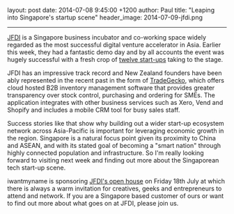 layout: post
date: 2014-07-08 9:45:00 +1200
author: Paul
title: "Leaping into Singapore's startup scene"
header_image: 2014-07-09-jfdi.png

----

[JFDI](http://jfdi.asia/) is a Singapore business incubator and co-working space widely regarded as the most successful digital venture accelerator in Asia. Earlier this week, they had a fantastic demo day and by all accounts the event was hugely successful with a fresh crop of [twelve start-ups](http://jfdi.asia/2014/07/07/twelve-startups-wow-global-investors-at-2014a-demo-day/) taking to the stage.

JFDI has an impressive track record and New Zealand founders have been ably represented in the recent past in the form of [TradeGecko](http://tradegecko.com/), which offers cloud hosted B2B inventory management software that provides greater transparency over stock control, purchasing and ordering for SMEs. The application integrates with other business services such as Xero, Vend and Shopify and includes a mobile CRM tool for busy sales staff. 

Success stories like that show why building out a wider start-up ecosystem network across Asia-Pacific is important for leveraging economic growth in the region. Singapore is a natural focus point given its proximity to China and ASEAN, and with its stated goal of becoming a "smart nation" through highly connected population and infrastructure. So I'm really looking forward to visiting next week and finding out more about the Singaporean tech start-up scene.

iwantmyname is sponsoring [JFDI's open house](http://jfdi.asia/openhouse/) on Friday 18th July at which there is always a warm invitation for creatives, geeks and entrepreneurs to attend and network. If you are a Singapore based customer of ours or want to find out more about what goes on at JFDI, please join us.
